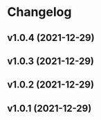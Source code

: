 # Changelog

<!--next-version-placeholder-->

## v1.0.4 (2021-12-29)


## v1.0.3 (2021-12-29)


## v1.0.2 (2021-12-29)


## v1.0.1 (2021-12-29)

